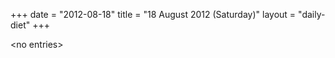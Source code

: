 +++
date = "2012-08-18"
title = "18 August 2012 (Saturday)"
layout = "daily-diet"
+++

\<no entries\>